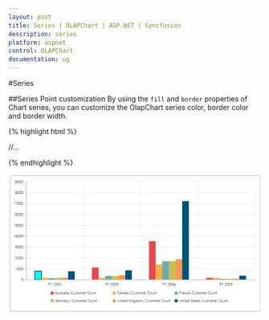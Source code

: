 ```yaml
---
layout: post
title: Series | OLAPChart | ASP.NET | Syncfusion
description: series
platform: aspnet
control: OLAPChart
documentation: ug
---
```


#Series

##Series Point customization
By using the `fill` and `border` properties of Chart series, you can customize the OlapChart series color, border color and border width.
 
{% highlight html %}

<html xmlns="http://www.w3.org/1999/xhtml">
//...

<body>
    <ej:OlapChart ID="OlapChart1" runat="server" Url="../wcf/OlapChartService.svc" ClientIDMode="Static">
        <ClientSideEvents Load="loadTheme" SeriesRendering="onSeriesRenders" />
    </ej:OlapChart>
    <script type="text/javascript">
        function onSeriesRenders(args) {
            this.model.series[0].points[0].fill = "aqua";
            this.model.series[0].points[0].border = {
                color: "black",
                width: 2
            };
        }
    </script>
</body>

</html>                                           

{% endhighlight %}

![](Series_images/Series_img1.png)